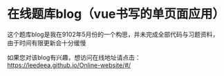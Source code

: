 # 在线题库blog（vue书写的单页面应用）
这个题库blog是我在9102年5月份的一个构思，并未完成全部代码与习题资料， 由于时间有限更新会十分缓慢

如果您对该blog有兴趣，想访问在线地址请点击：https://leedeea.github.io/Online-website/#/
